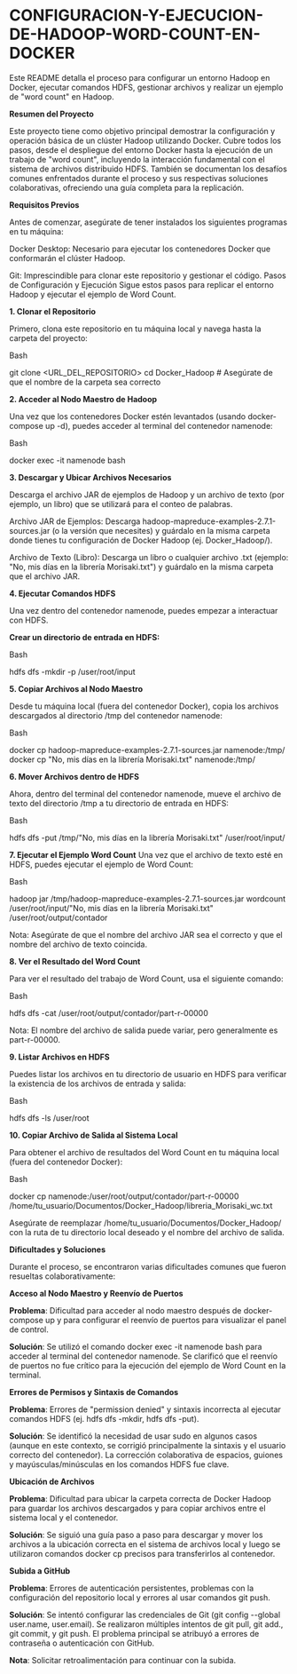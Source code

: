 # **CONFIGURACION-Y-EJECUCION-DE-HADOOP-WORD-COUNT-EN-DOCKER**
Este README detalla el proceso para configurar un entorno Hadoop en Docker, ejecutar comandos HDFS, gestionar archivos y realizar un ejemplo de "word count" en Hadoop.

**Resumen del Proyecto**

Este proyecto tiene como objetivo principal demostrar la configuración y operación básica de un clúster Hadoop utilizando Docker. Cubre todos los pasos, desde el despliegue del entorno Docker hasta la ejecución de un trabajo de "word count", incluyendo la interacción fundamental con el sistema de archivos distribuido HDFS. También se documentan los desafíos comunes enfrentados durante el proceso y sus respectivas soluciones colaborativas, ofreciendo una guía completa para la replicación.

**Requisitos Previos**

Antes de comenzar, asegúrate de tener instalados los siguientes programas en tu máquina:

Docker Desktop: Necesario para ejecutar los contenedores Docker que conformarán el clúster Hadoop.

Git: Imprescindible para clonar este repositorio y gestionar el código.
Pasos de Configuración y Ejecución
Sigue estos pasos para replicar el entorno Hadoop y ejecutar el ejemplo de Word Count.

**1. Clonar el Repositorio**

Primero, clona este repositorio en tu máquina local y navega hasta la carpeta del proyecto:

Bash


git clone <URL_DEL_REPOSITORIO>
cd Docker_Hadoop # Asegúrate de que el nombre de la carpeta sea correcto


**2. Acceder al Nodo Maestro de Hadoop**

Una vez que los contenedores Docker estén levantados (usando docker-compose up -d), puedes acceder al terminal del contenedor namenode:

Bash


docker exec -it namenode bash


**3. Descargar y Ubicar Archivos Necesarios**

Descarga el archivo JAR de ejemplos de Hadoop y un archivo de texto (por ejemplo, un libro) que se utilizará para el conteo de palabras.

Archivo JAR de Ejemplos:
Descarga hadoop-mapreduce-examples-2.7.1-sources.jar (o la versión que necesites) y guárdalo en la misma carpeta donde tienes tu configuración de Docker Hadoop (ej. Docker_Hadoop/).

Archivo de Texto (Libro):
Descarga un libro o cualquier archivo .txt (ejemplo: "No, mis días en la librería Morisaki.txt") y guárdalo en la misma carpeta que el archivo JAR.

**4. Ejecutar Comandos HDFS**

Una vez dentro del contenedor namenode, puedes empezar a interactuar con HDFS.

**Crear un directorio de entrada en HDFS:**

Bash


hdfs dfs -mkdir -p /user/root/input


**5. Copiar Archivos al Nodo Maestro**

Desde tu máquina local (fuera del contenedor Docker), copia los archivos descargados al directorio /tmp del contenedor namenode:

Bash


docker cp hadoop-mapreduce-examples-2.7.1-sources.jar namenode:/tmp/
docker cp "No, mis días en la librería Morisaki.txt" namenode:/tmp/


**6. Mover Archivos dentro de HDFS**

Ahora, dentro del terminal del contenedor namenode, mueve el archivo de texto del directorio /tmp a tu directorio de entrada en HDFS:

Bash


hdfs dfs -put /tmp/"No, mis días en la librería Morisaki.txt" /user/root/input/


**7. Ejecutar el Ejemplo Word Count**
Una vez que el archivo de texto esté en HDFS, puedes ejecutar el ejemplo de Word Count:

Bash


hadoop jar /tmp/hadoop-mapreduce-examples-2.7.1-sources.jar wordcount /user/root/input/"No, mis días en la librería Morisaki.txt" /user/root/output/contador


Nota: Asegúrate de que el nombre del archivo JAR sea el correcto y que el nombre del archivo de texto coincida.

**8. Ver el Resultado del Word Count**

Para ver el resultado del trabajo de Word Count, usa el siguiente comando:

Bash


hdfs dfs -cat /user/root/output/contador/part-r-00000


Nota: El nombre del archivo de salida puede variar, pero generalmente es part-r-00000.

**9. Listar Archivos en HDFS**

Puedes listar los archivos en tu directorio de usuario en HDFS para verificar la existencia de los archivos de entrada y salida:

Bash


hdfs dfs -ls /user/root


**10. Copiar Archivo de Salida al Sistema Local**

Para obtener el archivo de resultados del Word Count en tu máquina local (fuera del contenedor Docker):

Bash


docker cp namenode:/user/root/output/contador/part-r-00000 /home/tu_usuario/Documentos/Docker_Hadoop/libreria_Morisaki_wc.txt


Asegúrate de reemplazar /home/tu_usuario/Documentos/Docker_Hadoop/ con la ruta de tu directorio local deseado y el nombre del archivo de salida.

**Dificultades y Soluciones**

Durante el proceso, se encontraron varias dificultades comunes que fueron resueltas colaborativamente:

**Acceso al Nodo Maestro y Reenvío de Puertos**

**Problema**: Dificultad para acceder al nodo maestro después de docker-compose up y para configurar el reenvío de puertos para visualizar el panel de control.

**Solución**: Se utilizó el comando docker exec -it namenode bash para acceder al terminal del contenedor namenode. Se clarificó que el reenvío de puertos no fue crítico para la ejecución del ejemplo de Word Count en la terminal.

**Errores de Permisos y Sintaxis de Comandos**

**Problema**: Errores de "permission denied" y sintaxis incorrecta al ejecutar comandos HDFS (ej. hdfs dfs -mkdir, hdfs dfs -put).

**Solución**: Se identificó la necesidad de usar sudo en algunos casos (aunque en este contexto, se corrigió principalmente la sintaxis y el usuario correcto del contenedor). La corrección colaborativa de espacios, guiones y mayúsculas/minúsculas en los comandos HDFS fue clave.

**Ubicación de Archivos**

**Problema**: Dificultad para ubicar la carpeta correcta de Docker Hadoop para guardar los archivos descargados y para copiar archivos entre el sistema local y el contenedor.

**Solución**: Se siguió una guía paso a paso para descargar y mover los archivos a la ubicación correcta en el sistema de archivos local y luego se utilizaron comandos docker cp precisos para transferirlos al contenedor.

**Subida a GitHub**

**Problema**: Errores de autenticación persistentes, problemas con la configuración del repositorio local y errores al usar comandos git push.

**Solución**: Se intentó configurar las credenciales de Git (git config --global user.name, user.email). Se realizaron múltiples intentos de git pull, git add., git commit, y git push. El problema principal se atribuyó a errores de contraseña o autenticación con GitHub. 

**Nota**: Solicitar retroalimentación para  continuar con la subida.

